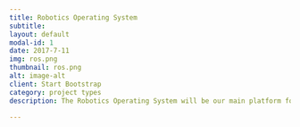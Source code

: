 ```yaml
---
title: Robotics Operating System
subtitle:
layout: default
modal-id: 1
date: 2017-7-11
img: ros.png
thumbnail: ros.png 
alt: image-alt
client: Start Bootstrap
category: project types 
description: The Robotics Operating System will be our main platform for software development

---
```

